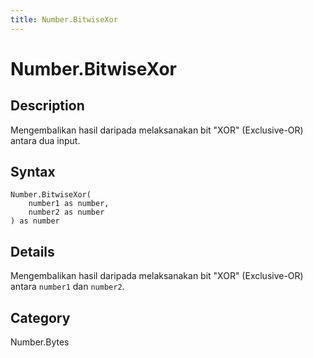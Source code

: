 ```yaml
---
title: Number.BitwiseXor
---
```


# Number.BitwiseXor


## Description

Mengembalikan hasil daripada melaksanakan bit &#34;XOR&#34; (Exclusive-OR) antara dua input.


## Syntax

```powerquery
Number.BitwiseXor(
    number1 as number,
    number2 as number
) as number
```


## Details

Mengembalikan hasil daripada melaksanakan bit "XOR" (Exclusive-OR) antara <code>number1</code> dan <code>number2</code>.



## Category
Number.Bytes
